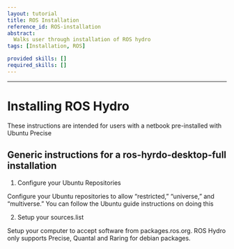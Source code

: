 ```yaml
---
layout: tutorial
title: ROS Installation
reference_id: ROS-installation
abstract:
  Walks user through installation of ROS hydro
tags: [Installation, ROS]

provided skills: []
required_skills: []
---
```


----

# Installing ROS Hydro

These instructions are intended for users with a netbook pre-installed with Ubuntu Precise

## Generic instructions for a ros-hyrdo-desktop-full installation

1. Configure your Ubuntu Repositories

Configure your Ubuntu repositories to allow “restricted,” “universe,” and “multiverse.” You can follow the Ubuntu guide instructions on doing this

2. Setup your sources.list

Setup your computer to accept software from packages.ros.org. ROS Hydro only supports Precise, Quantal and Raring for debian packages.

